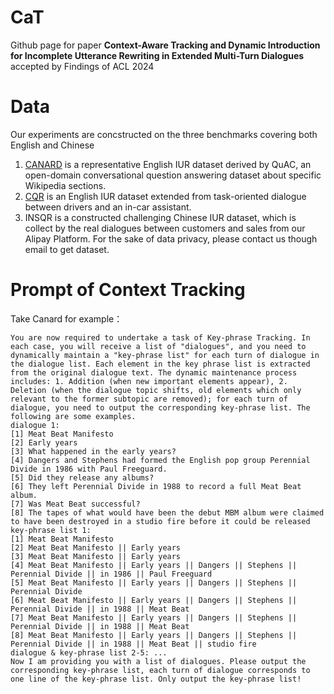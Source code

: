 # CaT

Github page for paper **Context-Aware Tracking and Dynamic Introduction for Incomplete Utterance Rewriting in Extended Multi-Turn Dialogues** accepted by Findings of ACL 2024

# Data

Our experiments are concstructed on the three benchmarks covering both English and Chinese
1. [CANARD](https://sites.google.com/view/qanta/projects/canard) is a representative English IUR dataset derived by QuAC, an open-domain conversational question answering dataset about specific Wikipedia sections.
2. [CQR](https://github.com/alexa/alexa-dataset-contextual-query-rewrite) is an English IUR dataset extended from task-oriented dialogue between drivers and an in-car assistant.
3. INSQR is a constructed challenging Chinese IUR dataset, which is collect by the real dialogues between customers and sales from our Alipay Platform. For the sake of data privacy, please contact us though email to get dataset.

# Prompt of Context Tracking
Take Canard for example：
```
You are now required to undertake a task of Key-phrase Tracking. In each case, you will receive a list of "dialogues", and you need to dynamically maintain a "key-phrase list" for each turn of dialogue in the dialogue list. Each element in the key phrase list is extracted from the original dialogue text. The dynamic maintenance process includes: 1. Addition (when new important elements appear), 2. Deletion (when the dialogue topic shifts, old elements which only relevant to the former subtopic are removed); for each turn of dialogue, you need to output the corresponding key-phrase list. The following are some examples. 
dialogue 1: 
[1] Meat Beat Manifesto
[2] Early years
[3] What happened in the early years?
[4] Dangers and Stephens had formed the English pop group Perennial Divide in 1986 with Paul Freeguard.
[5] Did they release any albums?
[6] They left Perennial Divide in 1988 to record a full Meat Beat album.
[7] Was Meat Beat successful?
[8] The tapes of what would have been the debut MBM album were claimed to have been destroyed in a studio fire before it could be released
key-phrase list 1: 
[1] Meat Beat Manifesto
[2] Meat Beat Manifesto || Early years
[3] Meat Beat Manifesto || Early years
[4] Meat Beat Manifesto || Early years || Dangers || Stephens || Perennial Divide || in 1986 || Paul Freeguard
[5] Meat Beat Manifesto || Early years || Dangers || Stephens || Perennial Divide
[6] Meat Beat Manifesto || Early years || Dangers || Stephens || Perennial Divide || in 1988 || Meat Beat
[7] Meat Beat Manifesto || Early years || Dangers || Stephens || Perennial Divide || in 1988 || Meat Beat
[8] Meat Beat Manifesto || Early years || Dangers || Stephens || Perennial Divide || in 1988 || Meat Beat || studio fire
dialogue & key-phrase list 2-5: ... 
Now I am providing you with a list of dialogues. Please output the corresponding key-phrase list, each turn of dialogue corresponds to one line of the key-phrase list. Only output the key-phrase list!
```


